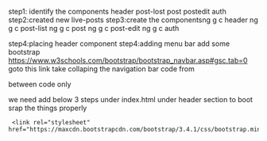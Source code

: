 step1: identify the components
       header
       post-lost
       post
       postedit
       auth
step2:created new live-posts
step3:create the componentsng g c header
      ng g c post-list
      ng g c post
      ng g c post-edit
      ng g c auth

step4:placing header component
step4:adding menu bar 
   add some bootstrap
   https://www.w3schools.com/bootstrap/bootstrap_navbar.asp#gsc.tab=0
   goto this link take collaping the navigation bar code 
   from  <nav>between code only</nav>

   we need add below 3 steps under index.html under header section to boot srap the things properly

     <link rel="stylesheet" href="https://maxcdn.bootstrapcdn.com/bootstrap/3.4.1/css/bootstrap.min.css">
  <script src="https://ajax.googleapis.com/ajax/libs/jquery/3.6.3/jquery.min.js"></script>
  <script src="https://maxcdn.bootstrapcdn.com/bootstrap/3.4.1/js/bootstrap.min.js"></script>
      

